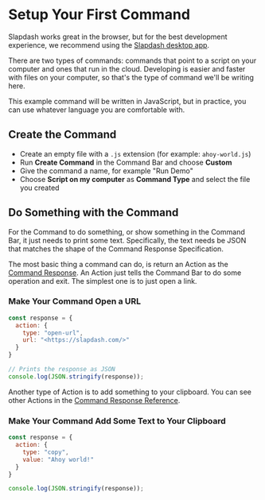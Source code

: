 # Setup Your First Command

Slapdash works great in the browser, but for the best development experience, we recommend using the [Slapdash desktop app](https://slapdash.com/download).

There are two types of commands: commands that point to a script on your computer and ones that run in the cloud. Developing is easier and faster with files on your computer, so that's the type of command we'll be writing here.

This example command will be written in JavaScript, but in practice, you can use whatever language you are comfortable with.

## **Create the Command**

* Create an empty file with a `.js` extension \(for example: `ahoy-world.js`\)
* Run **Create Command** in the Command Bar and choose **Custom**
* Give the command a name, for example "Run Demo"
* Choose **Script on my computer** as **Command Type** and select the file you created

## Do Something with the Command

For the Command to do something, or show something in the Command Bar, it just needs to print some text. Specifically, the text needs be JSON that matches the shape of the Command Response Specification.

The most basic thing a command can do, is return an Action as the [Command Response](https://developers.slapdash.com/reference/). An Action just tells the Command Bar to do some operation and exit. The simplest one is to just open a link.

### **Make Your Command Open a URL**

```javascript
const response = {
  action: {
    type: "open-url",
    url: "<https://slapdash.com/>"
  }
}

// Prints the response as JSON
console.log(JSON.stringify(response));
```

Another type of Action is to add something to your clipboard. You can see other Actions in the [Command Response Reference](https://developers.slapdash.com/reference/).

### **Make Your Command Add Some Text to Your Clipboard**

```javascript
const response = {
  action: {
    type: "copy",
    value: "Ahoy world!"
  }
}

console.log(JSON.stringify(response));
```

